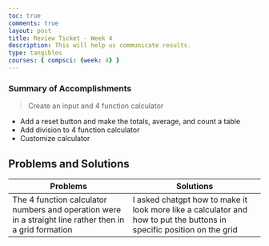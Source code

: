 ```yaml
---
toc: true
comments: true
layout: post
title: Review Ticket - Week 4
description: This will help us communicate results.
type: tangibles
courses: { compsci: {week: 4} }
---
```


### Summary of Accomplishments
> Create an input and 4 function calculator
- Add a reset button and make the totals, average, and count a table
- Add division to 4 function calculator
- Customize calculator

## Problems and Solutions

| Problems | Solutions |
| -------- | --------- |
|The 4 function calculator numbers and operation were in a straight line rather then in a grid formation| I asked chatgpt how to make it look more like a calculator and how to put the buttons in specific position on the grid|
